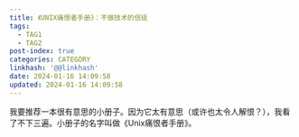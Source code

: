 ```yaml
---
title: 《UNIX痛恨者手册》：不做技术的信徒
tags:
  - TAG1
  - TAG2
post-index: true
categories: CATEGORY
linkhash: '@@linkhash'
date: 2024-01-16 14:09:58
updated: 2024-01-16 14:09:58
---
```


我要推荐一本很有意思的小册子。因为它太有意思（或许也太令人解恨？），我看了不下三遍。小册子的名字叫做《Unix痛恨者手册》。

